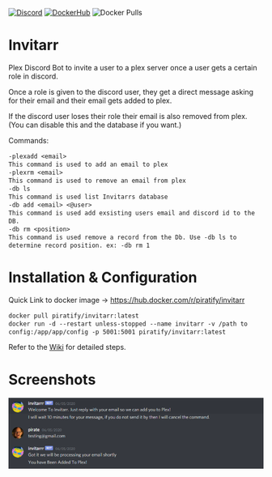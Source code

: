 [![Discord](https://img.shields.io/discord/708829995744755822?color=7289DA&label=Discord&style=for-the-badge&logo=discord)](https://discord.gg/vcxCytN) 
[![DockerHub](https://img.shields.io/badge/Docker-Hub-%23099cec?style=for-the-badge&logo=docker)](https://hub.docker.com/r/piratify/invitarr)
![Docker Pulls](https://img.shields.io/docker/pulls/piratify/invitarr?color=099cec&style=for-the-badge)
# Invitarr
Plex Discord Bot to invite a user to a plex server once a user gets a certain role in discord. 

Once a role is given to the discord user, they get a direct message asking for their email and their email gets added to plex. 

If the discord user loses their role their email is also removed from plex. (You can disable this and the database if you want.)

Commands: 
```
-plexadd <email>
This command is used to add an email to plex
-plexrm <email>
This command is used to remove an email from plex
-db ls
This command is used list Invitarrs database
-db add <email> <@user>
This command is used add exsisting users email and discord id to the DB.
-db rm <position>
This command is used remove a record from the Db. Use -db ls to determine record position. ex: -db rm 1
```

# Installation & Configuration

Quick Link to docker image -> https://hub.docker.com/r/piratify/invitarr

```
docker pull piratify/invitarr:latest
docker run -d --restart unless-stopped --name invitarr -v /path to config:/app/app/config -p 5001:5001 piratify/invitarr:latest
```



Refer to the [Wiki](https://github.com/Sleepingpirates/Invitarr/wiki) for detailed steps.

# Screenshots
![bot](https://github.com/Sleepingpirates/Invitarr/blob/master/Screenshots/June_06.10.2020_07.08.21_PM.png)
